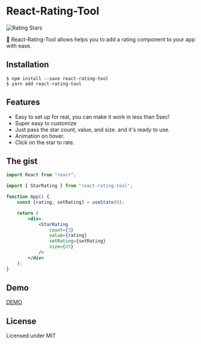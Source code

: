 # React-Rating-Tool

![Rating Stars](http://g.recordit.co/JZKwYl3OEy.gif)

🎉 React-Rating-Tool allows helps you to add a rating component to your app with ease.

## Installation

```
$ npm install --save react-rating-tool
$ yarn add react-rating-tool
```

## Features

-   Easy to set up for real, you can make it work in less than 5sec!
-   Super easy to customize
-   Just pass the star count, value, and size. and it's ready to use.
-   Animation on hover.
-   Click on the star to rate.

## The gist

```jsx
import React from "react";

import { StarRating } from "react-rating-tool";

function App() {
    const [rating, setRating] = useState(0);

    return (
        <div>
            <StarRating
                count={3}
                value={rating}
                setRating={setRating}
                size={45}
            />
        </div>
    );
}
```

## Demo

[DEMO](https://clever-dubinsky-fcc527.netlify.app/)

## License

Licensed under MIT
